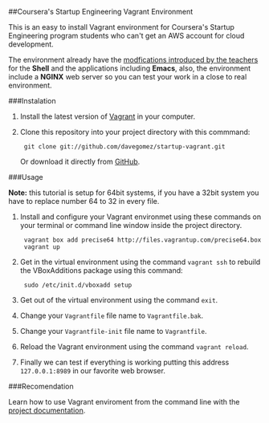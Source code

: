 ##Coursera's Startup Engineering Vagrant Environment

This is an easy to install Vagrant environment for Coursera's Startup Engineering program students who can't get an AWS account for cloud development.

The environment already have the [modfications introduced by the teachers](https://d396qusza40orc.cloudfront.net/startup/lecture_slides%2Flecture4b-developer-environment.pdf) for the **Shell** and the applications including **Emacs**, also, the environment include a **NGINX** web server so you can test your work in a close to real environment.

###Instalation

1. Install the latest version of [Vagrant](http://downloads.vagrantup.com/tags/v1.2.2) in your computer.

2. Clone this repository into your project directory with this commmand:

		git clone git://github.com/davegomez/startup-vagrant.git

	Or download it directly from [GitHub](http://github.com/davegomez/startup-vagrant).

###Usage

**Note:** this tutorial is setup for 64bit systems, if you have a 32bit system you have to replace number 64 to 32 in every file.

1. Install and configure your Vagrant environmet using these commands on your terminal or command line window inside the project directory.

		vagrant box add precise64 http://files.vagrantup.com/precise64.box
		vagrant up

2. Get in the virtual environment using the command `vagrant ssh` to rebuild the VBoxAdditions package using this command:

		sudo /etc/init.d/vboxadd setup

3. Get out of the virtual environment using the command `exit`.

4. Change your `Vagrantfile` file name to `Vagrantfile.bak`.

5. Change your `Vagrantfile-init` file name to `Vagrantfile`.

6. Reload the Vagrant environment using the command `vagrant reload`.

7. Finally we can test if everything is working putting this address `127.0.0.1:8989` in our favorite web browser.

###Recomendation

Learn how to use Vagrant enviroment from the command line with the [project documentation](http://docs.vagrantup.com/v2/cli/index.html).